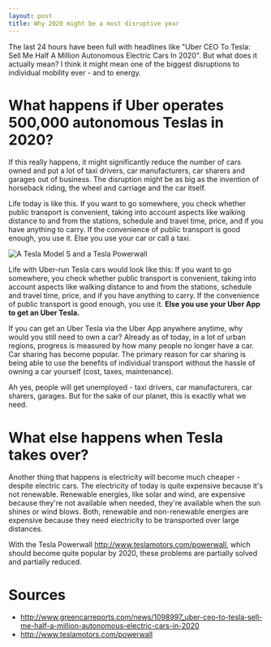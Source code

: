 ```yaml
---
layout: post
title: Why 2020 might be a most disruptive year
---
```


The last 24 hours have been full with headlines like "Uber CEO To Tesla: Sell Me Half A Million Autonomous Electric Cars In 2020".
But what does it actually mean?
I think it might mean one of the biggest disruptions to individual mobility ever - and to energy.

# What happens if Uber operates 500,000 autonomous Teslas in 2020?

If this really happens, it might significantly reduce the number of cars owned and put a lot of taxi drivers, car manufacturers, car sharers and garages out of business.
The disruption might be as big as the invention of horseback riding, the wheel and carriage and the car itself.

Life today is like this.
If you want to go somewhere, you check whether public transport is convenient, taking into account aspects like walking distance to and from the stations, schedule and travel time, price, and if you have anything to carry.
If the convenience of public transport is good enough, you use it.
Else you use your car or call a taxi.

![A Tesla Model S and a Tesla Powerwall](http://www.teslamotors.com/sites/default/files/images/powerwall/models-powerwall.jpg)

Life with Uber-run Tesla cars would look like this:
If you want to go somewhere, you check whether public transport is convenient, taking into account aspects like walking distance to and from the stations, schedule and travel time, price, and if you have anything to carry.
If the convenience of public transport is good enough, you use it.
**Else you use your Uber App to get an Uber Tesla.**

If you can get an Uber Tesla via the Uber App anywhere anytime, why would you still need to own a car?
Already as of today, in a lot of urban regions, progress is measured by how many people no longer have a car.
Car sharing has become popular.
The primary reason for car sharing is being able to use the benefits of individual transport without the hassle of owning a car yourself (cost, taxes, maintenance).

Ah yes, people will get unemployed - taxi drivers, car manufacturers, car sharers, garages.
But for the sake of our planet, this is exactly what we need.

# What else happens when Tesla takes over?

Another thing that happens is electricity will become much cheaper - despite electric cars.
The electricity of today is quite expensive because it's not renewable.
Renewable energies, like solar and wind, are expensive because they're not available when needed, they're available when the sun shines or wind blows.
Both, renewable and non-renewable energies are expensive because they need electricity to be transported over large distances.

With the Tesla Powerwall <http://www.teslamotors.com/powerwall>, which should become quite popular by 2020, these problems are partially solved and partially reduced.

# Sources
* <http://www.greencarreports.com/news/1098997_uber-ceo-to-tesla-sell-me-half-a-million-autonomous-electric-cars-in-2020>
* <http://www.teslamotors.com/powerwall>
